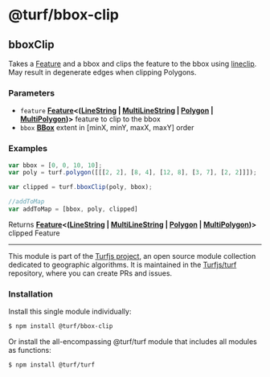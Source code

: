 # @turf/bbox-clip

<!-- Generated by documentation.js. Update this documentation by updating the source code. -->

## bboxClip

Takes a [Feature][1] and a bbox and clips the feature to the bbox using
[lineclip][2].
May result in degenerate edges when clipping Polygons.

### Parameters

*   `feature` **[Feature][3]<([LineString][4] | [MultiLineString][5] | [Polygon][6] | [MultiPolygon][7])>** feature to clip to the bbox
*   `bbox` **[BBox][8]** extent in \[minX, minY, maxX, maxY] order

### Examples

```javascript
var bbox = [0, 0, 10, 10];
var poly = turf.polygon([[[2, 2], [8, 4], [12, 8], [3, 7], [2, 2]]]);

var clipped = turf.bboxClip(poly, bbox);

//addToMap
var addToMap = [bbox, poly, clipped]
```

Returns **[Feature][3]<([LineString][4] | [MultiLineString][5] | [Polygon][6] | [MultiPolygon][7])>** clipped Feature

[1]: https://tools.ietf.org/html/rfc7946#section-3.2

[2]: https://github.com/mapbox/lineclip

[3]: https://tools.ietf.org/html/rfc7946#section-3.2

[4]: https://tools.ietf.org/html/rfc7946#section-3.1.4

[5]: https://tools.ietf.org/html/rfc7946#section-3.1.5

[6]: https://tools.ietf.org/html/rfc7946#section-3.1.6

[7]: https://tools.ietf.org/html/rfc7946#section-3.1.7

[8]: https://tools.ietf.org/html/rfc7946#section-5

<!-- This file is automatically generated. Please don't edit it directly. If you find an error, edit the source file of the module in question (likely index.js or index.ts), and re-run "yarn docs" from the root of the turf project. -->

---

This module is part of the [Turfjs project](https://turfjs.org/), an open source module collection dedicated to geographic algorithms. It is maintained in the [Turfjs/turf](https://github.com/Turfjs/turf) repository, where you can create PRs and issues.

### Installation

Install this single module individually:

```sh
$ npm install @turf/bbox-clip
```

Or install the all-encompassing @turf/turf module that includes all modules as functions:

```sh
$ npm install @turf/turf
```
